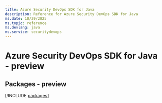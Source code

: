 ```yaml
---
title: Azure Security DevOps SDK for Java
description: Reference for Azure Security DevOps SDK for Java
ms.date: 10/29/2025
ms.topic: reference
ms.devlang: java
ms.service: securitydevops
---
```

# Azure Security DevOps SDK for Java - preview
## Packages - preview
[!INCLUDE [packages](security-devops-index.md)]